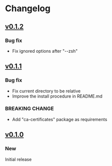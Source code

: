 <!-- markdownlint-configure-file
{
  "MD024": {
    "allow_different_nesting": true
  }
}
-->

# Changelog

## [v0.1.2](https://github.com/aifrak/dev-env/releases/tag/v0.1.2)

### Bug fix

- Fix ignored options after "--zsh"

## [v0.1.1](https://github.com/aifrak/dev-env/releases/tag/v0.1.1)

### Bug fix

- Fix current directory to be relative
- Improve the install procedure in README.md

### BREAKING CHANGE

- Add "ca-certificates" package as requirements

## [v0.1.0](https://github.com/aifrak/dev-env/releases/tag/v0.1.0)

### New

Initial release
